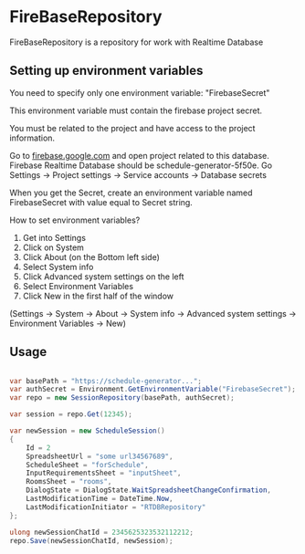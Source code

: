 # FireBaseRepository
FireBaseRepository is a repository for work with Realtime Database

## Setting up environment variables

You need to specify only one environment variable:
"FirebaseSecret"

This environment variable must contain the firebase project secret.

You must be related to the project and have access to the project information.

Go to [firebase.google.com](https://firebase.google.com/) and open project related to this database. Firebase Realtime Database should be schedule-generator-5f50e.
Go Settings -> Project settings -> Service accounts -> Database secrets



When you get the Secret, create an environment variable named FirebaseSecret with value equal to Secret string.

How to set environment variables?

1. Get into Settings
1. Click on System
1. Click About (on the Bottom left side)
1. Select System info
1. Click Advanced system settings on the left
1. Select Environment Variables
1. Click New in the first half of the window

(Settings -> System -> About -> System info -> Advanced system settings -> Environment Variables -> New)


## Usage
```csharp

var basePath = "https://schedule-generator...";
var authSecret = Environment.GetEnvironmentVariable("FirebaseSecret");
var repo = new SessionRepository(basePath, authSecret);

var session = repo.Get(12345);

var newSession = new ScheduleSession()
{
    Id = 2
    SpreadsheetUrl = "some url34567689",
    ScheduleSheet = "forSchedule",
    InputRequirementsSheet = "inputSheet",
    RoomsSheet = "rooms",
    DialogState = DialogState.WaitSpreadsheetChangeConfirmation,
    LastModificationTime = DateTime.Now,
    LastModificationInitiator = "RTDBRepository"
};

ulong newSessionChatId = 2345625323532112212;
repo.Save(newSessionChatId, newSession);
```
